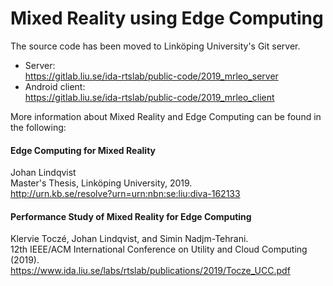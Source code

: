 Mixed Reality using Edge Computing
========================

The source code has been moved to Linköping University's Git server.
* Server:  
https://gitlab.liu.se/ida-rtslab/public-code/2019_mrleo_server
* Android client:  
https://gitlab.liu.se/ida-rtslab/public-code/2019_mrleo_client

More information about Mixed Reality and Edge Computing can be found in the following:

#### Edge Computing for Mixed Reality
Johan Lindqvist  
Master's Thesis, Linköping University, 2019.  
http://urn.kb.se/resolve?urn=urn:nbn:se:liu:diva-162133  

#### Performance Study of Mixed Reality for Edge Computing  
Klervie Toczé, Johan Lindqvist, and Simin Nadjm-Tehrani.  
12th IEEE/ACM International Conference on Utility and Cloud Computing (2019).  
https://www.ida.liu.se/labs/rtslab/publications/2019/Tocze_UCC.pdf  
